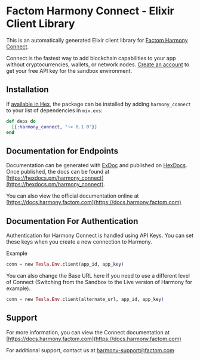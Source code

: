 # Factom Harmony Connect - Elixir Client Library

This is an automatically generated Elixir client library for [Factom Harmony Connect](https://www.factom.com/products/harmony-connect/).

Connect is the fastest way to add blockchain capabilities to your app without cryptocurrencies, wallets, or network nodes. [Create an account](https://account.factom.com/) to get your free API key for the sandbox environment.

## Installation

If [available in Hex](https://hex.pm/docs/publish), the package can be installed
by adding `harmony_connect` to your list of dependencies in `mix.exs`:

```elixir
def deps do
  [{:harmony_connect, "~> 0.1.0"}]
end
```

## Documentation for Endpoints

Documentation can be generated with [ExDoc](https://github.com/elixir-lang/ex_doc)
and published on [HexDocs](https://hexdocs.pm). Once published, the docs can
be found at [https://hexdocs.pm/harmony_connect](https://hexdocs.pm/harmony_connect).

You can also view the official documentation online at [https://docs.harmony.factom.com](https://docs.harmony.factom.com)


## Documentation For Authentication

Authentication for Harmony Connect is handled using API Keys. You can set these keys when you create a new connection to Harmony.

Example
```elixir
conn = new Tesla.Env.client(app_id, app_key)
```

You can also change the Base URL here if you need to use a different level of Connect (Switching from the Sandbox to the Live version of Harmony for example).
```elixir
conn = new Tesla.Env.client(alternate_url, app_id, app_key)
```

## Support

For more information, you can view the Connect documentation at [https://docs.harmony.factom.com](https://docs.harmony.factom.com)


For additional support, contact us at harmony-support@factom.com
